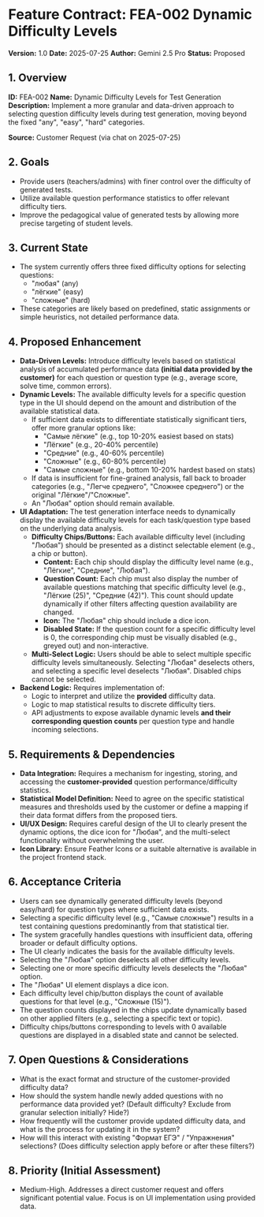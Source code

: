# Feature Contract: FEA-002 Dynamic Difficulty Levels

**Version:** 1.0
**Date:** 2025-07-25
**Author:** Gemini 2.5 Pro
**Status:** Proposed

## 1. Overview

**ID:** FEA-002
**Name:** Dynamic Difficulty Levels for Test Generation
**Description:** Implement a more granular and data-driven approach to selecting question difficulty levels during test generation, moving beyond the fixed "any", "easy", "hard" categories.

**Source:** Customer Request (via chat on 2025-07-25)

## 2. Goals

*   Provide users (teachers/admins) with finer control over the difficulty of generated tests.
*   Utilize available question performance statistics to offer relevant difficulty tiers.
*   Improve the pedagogical value of generated tests by allowing more precise targeting of student levels.

## 3. Current State

*   The system currently offers three fixed difficulty options for selecting questions:
    *   "любая" (any)
    *   "лёгкие" (easy)
    *   "сложные" (hard)
*   These categories are likely based on predefined, static assignments or simple heuristics, not detailed performance data.

## 4. Proposed Enhancement

*   **Data-Driven Levels:** Introduce difficulty levels based on statistical analysis of accumulated performance data **(initial data provided by the customer)** for each question or question type (e.g., average score, solve time, common errors).
*   **Dynamic Levels:** The available difficulty levels for a specific question type in the UI should depend on the amount and distribution of the available statistical data.
    *   If sufficient data exists to differentiate statistically significant tiers, offer more granular options like:
        *   "Самые лёгкие" (e.g., top 10-20% easiest based on stats)
        *   "Лёгкие" (e.g., 20-40% percentile)
        *   "Средние" (e.g., 40-60% percentile)
        *   "Сложные" (e.g., 60-80% percentile)
        *   "Самые сложные" (e.g., bottom 10-20% hardest based on stats)
    *   If data is insufficient for fine-grained analysis, fall back to broader categories (e.g., "Легче среднего", "Сложнее среднего") or the original "Лёгкие"/"Сложные".
    *   An "Любая" option should remain available.
*   **UI Adaptation:** The test generation interface needs to dynamically display the available difficulty levels for each task/question type based on the underlying data analysis.
    *   **Difficulty Chips/Buttons:** Each available difficulty level (including "Любая") should be presented as a distinct selectable element (e.g., a chip or button).
        *   **Content:** Each chip should display the difficulty level name (e.g., "Лёгкие", "Средние", "Любая").
        *   **Question Count:** Each chip must also display the number of available questions matching that specific difficulty level (e.g., "Лёгкие (25)", "Средние (42)"). This count should update dynamically if other filters affecting question availability are changed.
        *   **Icon:** The "Любая" chip should include a dice icon.
        *   **Disabled State:** If the question count for a specific difficulty level is 0, the corresponding chip must be visually disabled (e.g., greyed out) and non-interactive.
    *   **Multi-Select Logic:** Users should be able to select multiple specific difficulty levels simultaneously. Selecting "Любая" deselects others, and selecting a specific level deselects "Любая". Disabled chips cannot be selected.
*   **Backend Logic:** Requires implementation of:
    *   Logic to interpret and utilize the **provided** difficulty data.
    *   Logic to map statistical results to discrete difficulty tiers.
    *   API adjustments to expose available dynamic levels **and their corresponding question counts** per question type and handle incoming selections.

## 5. Requirements & Dependencies

*   **Data Integration:** Requires a mechanism for ingesting, storing, and accessing the **customer-provided** question performance/difficulty statistics.
*   **Statistical Model Definition:** Need to agree on the specific statistical measures and thresholds used by the customer or define a mapping if their data format differs from the proposed tiers.
*   **UI/UX Design:** Requires careful design of the UI to clearly present the dynamic options, the dice icon for "Любая", and the multi-select functionality without overwhelming the user.
*   **Icon Library:** Ensure Feather Icons or a suitable alternative is available in the project frontend stack.

## 6. Acceptance Criteria

*   Users can see dynamically generated difficulty levels (beyond easy/hard) for question types where sufficient data exists.
*   Selecting a specific difficulty level (e.g., "Самые сложные") results in a test containing questions predominantly from that statistical tier.
*   The system gracefully handles questions with insufficient data, offering broader or default difficulty options.
*   The UI clearly indicates the basis for the available difficulty levels.
*   Selecting the "Любая" option deselects all other difficulty levels.
*   Selecting one or more specific difficulty levels deselects the "Любая" option.
*   The "Любая" UI element displays a dice icon.
*   Each difficulty level chip/button displays the count of available questions for that level (e.g., "Сложные (15)").
*   The question counts displayed in the chips update dynamically based on other applied filters (e.g., selecting a specific text or topic).
*   Difficulty chips/buttons corresponding to levels with 0 available questions are displayed in a disabled state and cannot be selected.

## 7. Open Questions & Considerations

*   What is the exact format and structure of the customer-provided difficulty data?
*   How should the system handle newly added questions with no performance data provided yet? (Default difficulty? Exclude from granular selection initially? Hide?)
*   How frequently will the customer provide updated difficulty data, and what is the process for updating it in the system?
*   How will this interact with existing "Формат ЕГЭ" / "Упражнения" selections? (Does difficulty selection apply before or after these filters?)

## 8. Priority (Initial Assessment)

*   Medium-High. Addresses a direct customer request and offers significant potential value. Focus is on UI implementation using provided data. 